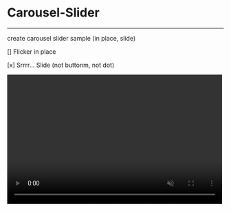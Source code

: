 # **Carousel-Slider**
----------------------------

create carousel slider sample (in place, slide)


[] Flicker in place

[x] Srrrr... Slide (not buttonm, not dot)


<video src="nextSlide.mp4" autoplay loop muted width="500px" height="300px" type="video/mp4"></video>
